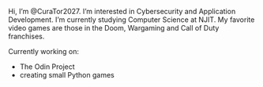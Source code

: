 Hi, I’m @CuraTor2027.
I’m interested in Cybersecurity and Application Development.
I’m currently studying Computer Science at NJIT.
My favorite video games are those in the Doom, Wargaming and Call of Duty franchises.

Currently working on:
  - The Odin Project
  - creating small Python games
